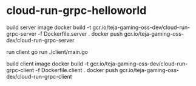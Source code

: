 # cloud-run-grpc-helloworld

build server image 
docker build -t gcr.io/teja-gaming-oss-dev/cloud-run-grpc-server -f Dockerfile.server .
docker push gcr.io/teja-gaming-oss-dev/cloud-run-grpc-server

run client
go run ./client/main.go

build client image 
docker build -t gcr.io/teja-gaming-oss-dev/cloud-run-grpc-client -f Dockerfile.client .
docker push gcr.io/teja-gaming-oss-dev/cloud-run-grpc-client

